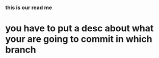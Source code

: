 ### this is our read me

# you have to put a desc about what your are going to commit in which branch
